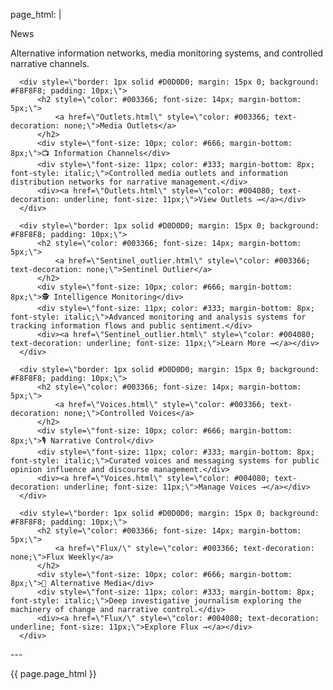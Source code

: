 page_html: |
  
  <div style=\"width: 760px; margin: 20px auto; background: #fff; border: 1px solid #CCC; padding: 20px;\">
      <div style=\"background: linear-gradient(#6699CC, #4477AA); color: #fff; padding: 10px; font-weight: bold; font-size: 16px; border-bottom: 1px solid #003366; margin: -20px -20px 20px -20px;\">News</div>
      <p>Alternative information networks, media monitoring systems, and controlled narrative channels.</p>
  
      <div style=\"border: 1px solid #D0D0D0; margin: 15px 0; background: #F8F8F8; padding: 10px;\">
          <h2 style=\"color: #003366; font-size: 14px; margin-bottom: 5px;\">
              <a href=\"Outlets.html\" style=\"color: #003366; text-decoration: none;\">Media Outlets</a>
          </h2>
          <div style=\"font-size: 10px; color: #666; margin-bottom: 8px;\">📺 Information Channels</div>
          <div style=\"font-size: 11px; color: #333; margin-bottom: 8px; font-style: italic;\">Controlled media outlets and information distribution networks for narrative management.</div>
          <div><a href=\"Outlets.html\" style=\"color: #004080; text-decoration: underline; font-size: 11px;\">View Outlets →</a></div>
      </div>
  
      <div style=\"border: 1px solid #D0D0D0; margin: 15px 0; background: #F8F8F8; padding: 10px;\">
          <h2 style=\"color: #003366; font-size: 14px; margin-bottom: 5px;\">
              <a href=\"Sentinel_outlier.html\" style=\"color: #003366; text-decoration: none;\">Sentinel Outlier</a>
          </h2>
          <div style=\"font-size: 10px; color: #666; margin-bottom: 8px;\">🕵️ Intelligence Monitoring</div>
          <div style=\"font-size: 11px; color: #333; margin-bottom: 8px; font-style: italic;\">Advanced monitoring and analysis systems for tracking information flows and public sentiment.</div>
          <div><a href=\"Sentinel_outlier.html\" style=\"color: #004080; text-decoration: underline; font-size: 11px;\">Learn More →</a></div>
      </div>
  
      <div style=\"border: 1px solid #D0D0D0; margin: 15px 0; background: #F8F8F8; padding: 10px;\">
          <h2 style=\"color: #003366; font-size: 14px; margin-bottom: 5px;\">
              <a href=\"Voices.html\" style=\"color: #003366; text-decoration: none;\">Controlled Voices</a>
          </h2>
          <div style=\"font-size: 10px; color: #666; margin-bottom: 8px;\">🎙️ Narrative Control</div>
          <div style=\"font-size: 11px; color: #333; margin-bottom: 8px; font-style: italic;\">Curated voices and messaging systems for public opinion influence and discourse management.</div>
          <div><a href=\"Voices.html\" style=\"color: #004080; text-decoration: underline; font-size: 11px;\">Manage Voices →</a></div>
      </div>
  
      <div style=\"border: 1px solid #D0D0D0; margin: 15px 0; background: #F8F8F8; padding: 10px;\">
          <h2 style=\"color: #003366; font-size: 14px; margin-bottom: 5px;\">
              <a href=\"Flux/\" style=\"color: #003366; text-decoration: none;\">Flux Weekly</a>
          </h2>
          <div style=\"font-size: 10px; color: #666; margin-bottom: 8px;\">📰 Alternative Media</div>
          <div style=\"font-size: 11px; color: #333; margin-bottom: 8px; font-style: italic;\">Deep investigative journalism exploring the machinery of change and narrative control.</div>
          <div><a href=\"Flux/\" style=\"color: #004080; text-decoration: underline; font-size: 11px;\">Explore Flux →</a></div>
      </div>
  </div>
---

{{ page.page_html }}
